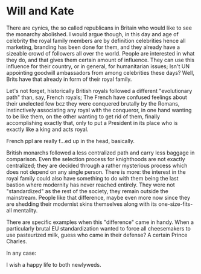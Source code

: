 # Will and Kate

There are cynics, the so called republicans in Britain who would like to see the monarchy abolished. I would argue though, in this day and age of celebrity the royal family members are by definition celebrities hence all marketing, branding has been done for them, and they already have a sizeable crowd of followers all over the world. People are interested in what they do, and that gives them certain amount of influence. They can use this influence for their country, or in general, for humanitarian issues; Isn't UN appointing goodwill ambassadors from among celebrities these days? Well, Brits have that already in form of their royal family.

Let's not forget, historically British royals followed a different "evolutionary path" than, say, French royals; The French have confused feelings about their unelected few bcz they were conquered brutally by the Romans, instinctively associating any royal with the conqueror, in one hand wanting to be like them, on the other wanting to get rid of them, finally accomplishing exactly that, only to put a President in its place who is exactly like a king and acts royal.

French ppl are really f...ed up in the head, basically.

British monarchs followed a less centralized path and carry less baggage in comparison. Even the selection process for knighthoods are not exactly centralized; they are decided through a rather mysterious process which does not depend on any single person. There is more: the interest in the royal family could also have something to do with them being the last bastion where modernity has never reached entirely. They were not "standardized" as the rest of the society, they remain outside the mainstream. People like that difference, maybe even more now since they are shedding their modernist skins themselves along with its one-size-fits-all mentality.

There are specific examples when this "difference" came in handy. When a particularly brutal EU standardization wanted to force all cheesemakers to use pasteurized milk, guess who came in their defense? A certain Prince Charles.

In any case:

I wish a happy life to both newlyweds.
